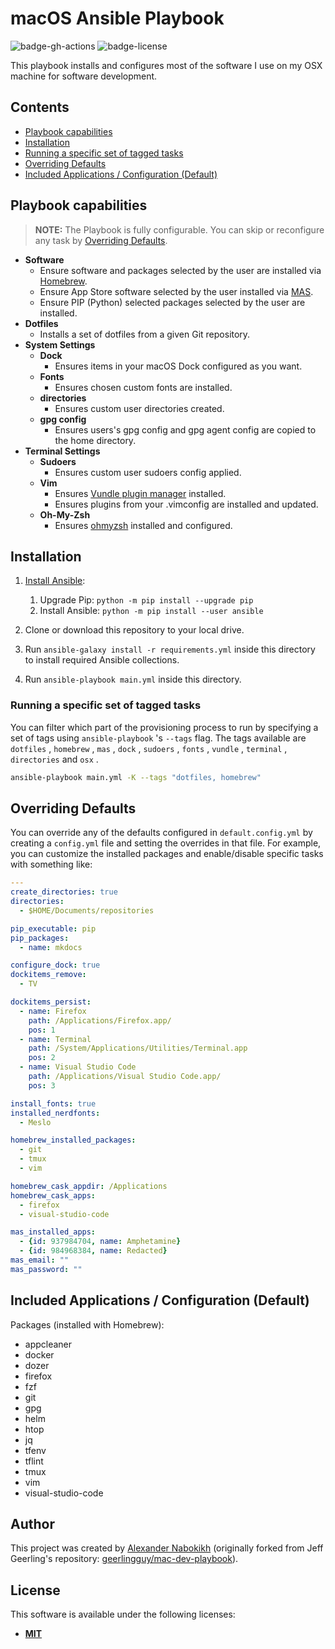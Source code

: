 # macOS Ansible Playbook

![badge-gh-actions]
![badge-license]

This playbook installs and configures most of the software I use on my OSX machine for software development.

## Contents

* [Playbook capabilities](#playbook-capabilities)
* [Installation](#installation)
* [Running a specific set of tagged tasks](#running-a-specific-set-of-tagged-tasks)
* [Overriding Defaults](#overriding-defaults)
* [Included Applications / Configuration (Default)](#included-applications--configuration-default)

## Playbook capabilities

> **NOTE:** The Playbook is fully configurable. You can skip or reconfigure any task by [Overriding Defaults](#overriding-defaults).

* **Software**
  * Ensure software and packages selected by the user are installed via [Homebrew](https://github.com/Homebrew/brew).
  * Ensure App Store software selected by the user installed via [MAS](https://github.com/mas-cli/mas).
  * Ensure PIP (Python) selected packages selected by the user are installed.
* **Dotfiles**
  * Installs a set of dotfiles from a given Git repository.
* **System Settings**
  * **Dock**
    * Ensures items in your macOS Dock configured as you want.
  * **Fonts**
    * Ensures chosen custom fonts are installed.
  * **directories**
    * Ensures custom user directories created.
  * **gpg config**
    * Ensures users's gpg config and gpg agent config are copied to the home directory.
* **Terminal Settings**
  * **Sudoers**
    * Ensures custom user sudoers config applied.
  * **Vim**
    * Ensures [Vundle plugin manager](https://github.com/VundleVim/Vundle.vim) installed.
    * Ensures plugins from your .vimconfig are installed and updated.
  * **Oh-My-Zsh**
    * Ensures [ohmyzsh](https://github.com/ohmyzsh/ohmyzsh) installed and configured.

## Installation

1. [Install Ansible](https://docs.ansible.com/ansible/latest/installation_guide/index.html):

    1. Upgrade Pip: `python -m pip install --upgrade pip`
    2. Install Ansible: `python -m pip install --user ansible`

2. Clone or download this repository to your local drive.
3. Run `ansible-galaxy install -r requirements.yml` inside this directory to install required Ansible collections.
4. Run `ansible-playbook main.yml` inside this directory.

### Running a specific set of tagged tasks

You can filter which part of the provisioning process to run by specifying a set of tags using `ansible-playbook` 's `--tags` flag. The tags available are `dotfiles` , `homebrew` , `mas` , `dock` , `sudoers` , `fonts` , `vundle` , `terminal` , `directories` and `osx` .

```sh
ansible-playbook main.yml -K --tags "dotfiles, homebrew"
```

## Overriding Defaults

You can override any of the defaults configured in `default.config.yml` by creating a `config.yml` file and setting the overrides in that file. For example, you can customize the installed packages and enable/disable specific tasks with something like:

```yaml
---
create_directories: true
directories:
  - $HOME/Documents/repositories

pip_executable: pip
pip_packages:
  - name: mkdocs

configure_dock: true
dockitems_remove:
  - TV

dockitems_persist:
  - name: Firefox
    path: /Applications/Firefox.app/
    pos: 1
  - name: Terminal
    path: /System/Applications/Utilities/Terminal.app
    pos: 2
  - name: Visual Studio Code
    path: /Applications/Visual Studio Code.app/
    pos: 3

install_fonts: true
installed_nerdfonts:
  - Meslo

homebrew_installed_packages:
  - git
  - tmux
  - vim

homebrew_cask_appdir: /Applications
homebrew_cask_apps:
  - firefox
  - visual-studio-code

mas_installed_apps:
  - {id: 937984704, name: Amphetamine}
  - {id: 984968384, name: Redacted}
mas_email: ""
mas_password: ""
```

## Included Applications / Configuration (Default)

Packages (installed with Homebrew):

* appcleaner
* docker
* dozer
* firefox
* fzf
* git
* gpg
* helm
* htop
* jq
* tfenv
* tflint
* tmux
* vim
* visual-studio-code

## Author

This project was created by [Alexander Nabokikh](https://www.linkedin.com/in/nabokih/) (originally forked from Jeff Geerling's repository: [geerlingguy/mac-dev-playbook](https://github.com/geerlingguy/mac-dev-playbook)).

## License

This software is available under the following licenses:

* **[MIT](https://github.com/AlexNabokikh/mac-playbook/blob/master/LICENSE)**

[badge-gh-actions]: https://github.com/AlexNabokikh/windows-playbook/actions/workflows/release.yaml/badge.svg
[badge-license]: https://img.shields.io/badge/License-MIT-informational
